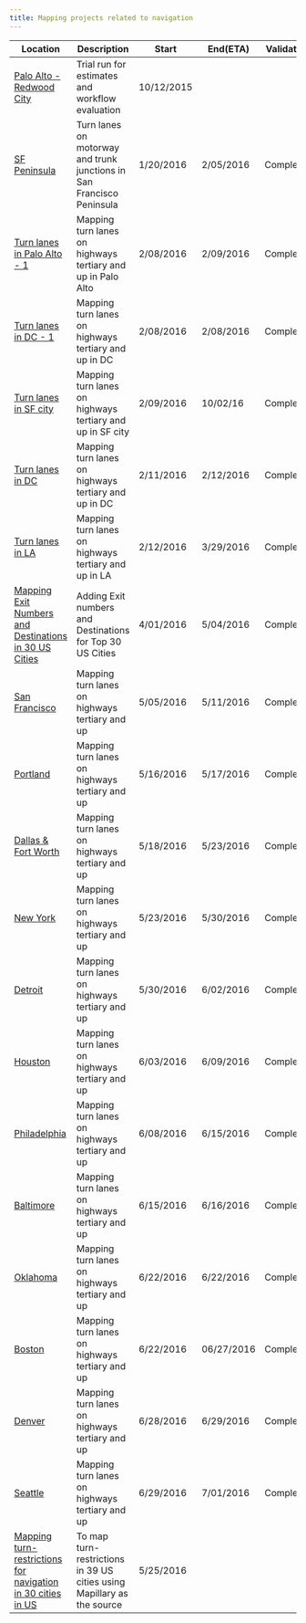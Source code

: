 ```yaml
---
title: Mapping projects related to navigation
---
```


Location | Description|Start|End(ETA)|Validation
---|---|---|---|---|
[Palo Alto - Redwood City](http://tasks.teachosm.org/project/119) | Trial run for estimates and workflow evaluation| 10/12/2015 | | |
[SF Peninsula](http://tasks.openstreetmap.us/project/17) | Turn lanes on motorway and trunk junctions in San Francisco Peninsula | 1/20/2016 | 2/05/2016 | Completed
[Turn lanes in Palo Alto - 1](http://tasks.openstreetmap.us/project/18) | Mapping turn lanes on highways tertiary and up in Palo Alto | 2/08/2016 | 2/09/2016 | Completed |
[Turn lanes in DC - 1](http://tasks.openstreetmap.us/project/19) | Mapping turn lanes on highways tertiary and up in DC | 2/08/2016 | 2/08/2016 | Completed |
[Turn lanes in SF city](http://tasks.openstreetmap.us/project/21) | Mapping turn lanes on highways tertiary and up in SF city | 2/09/2016 | 10/02/16 | Completed |
[Turn lanes in DC](http://tasks.openstreetmap.us/project/22) | Mapping turn lanes on highways tertiary and up in DC | 2/11/2016 | 2/12/2016 | Completed |
[Turn lanes in LA](http://tasks.openstreetmap.us/project/23) | Mapping turn lanes on highways tertiary and up in LA | 2/12/2016 | 3/29/2016 | Completed |
[Mapping Exit Numbers and Destinations in 30 US Cities](https://github.com/mapbox/mapping/issues/178) | Adding Exit numbers and Destinations for Top 30 US Cities | 4/01/2016 | 5/04/2016 | Completed |
[San Francisco](http://tasks.openstreetmap.us/project/35) | Mapping turn lanes on highways tertiary and up | 5/05/2016 | 5/11/2016 | Completed |
[Portland](http://tasks.openstreetmap.us/project/36) | Mapping turn lanes on highways tertiary and up | 5/16/2016 | 5/17/2016 | Completed |
[Dallas & Fort Worth](http://tasks.openstreetmap.us/project/37) | Mapping turn lanes on highways tertiary and up | 5/18/2016 |5/23/2016 | Completed |
[New York](http://tasks.openstreetmap.us/project/39) | Mapping turn lanes on highways tertiary and up |5/23/2016 |5/30/2016 |Completed |
[Detroit](http://tasks.openstreetmap.us/project/40) | Mapping turn lanes on highways tertiary and up |5/30/2016 | 6/02/2016 | Completed |
[Houston](http://tasks.openstreetmap.us/project/42) | Mapping turn lanes on highways tertiary and up | 6/03/2016 | 6/09/2016 | Completed |
[Philadelphia](http://tasks.openstreetmap.us/project/44) | Mapping turn lanes on highways tertiary and up | 6/08/2016 | 6/15/2016| Completed |
[Baltimore](http://tasks.openstreetmap.us/project/45) | Mapping turn lanes on highways tertiary and up | 6/15/2016 | 6/16/2016 | Completed |
[Oklahoma](http://tasks.openstreetmap.us/project/46) | Mapping turn lanes on highways tertiary and up | 6/22/2016 | 6/22/2016 | Completed |
[Boston](http://tasks.openstreetmap.us/project/47) | Mapping turn lanes on highways tertiary and up | 6/22/2016 | 06/27/2016 | Completed |
[Denver](http://tasks.openstreetmap.us/project/48) | Mapping turn lanes on highways tertiary and up | 6/28/2016 | 6/29/2016 | Completed |
[Seattle](http://tasks.openstreetmap.us/project/49) | Mapping turn lanes on highways tertiary and up | 6/29/2016 | 7/01/2016 | Completed |
[Mapping turn-restrictions for navigation in 30 cities in US](https://github.com/mapbox/mapping/issues/187) | To map turn-restrictions in 39 US cities using Mapillary as the source | 5/25/2016 | | |

